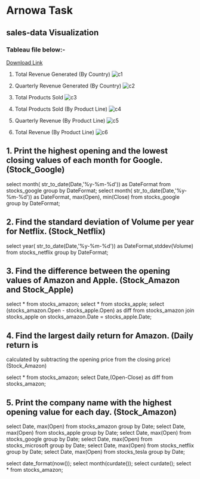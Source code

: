 # Arnowa Task

## sales-data Visualization 

### Tableau file below:-
[Download Link](https://github.com/akshay4699/ArnovaTask/raw/main/Visualizattion1.twbx)

   1. Total Revenue Generated (By Country)
   ![c1](https://user-images.githubusercontent.com/112402869/188328202-cba4b23c-6bdc-4a73-9d73-97996788dd68.PNG)

   
   2. Quarterly Revenue Generated (By Country)
   ![c2](https://user-images.githubusercontent.com/112402869/188328238-a71c6e6c-3bca-441d-9750-02be2d561343.PNG)

   3. Total Products Sold
   ![c3](https://user-images.githubusercontent.com/112402869/188328269-9c4e84a4-e02e-4d31-9f84-2b673085fd79.PNG)

   
   4. Total Products Sold (By Product Line)
   ![c4](https://user-images.githubusercontent.com/112402869/188328286-de3c9e73-3240-4172-a9a8-c89156e72ed2.PNG)

   5. Quarterly Revenue (By Product Line)
   ![c5](https://user-images.githubusercontent.com/112402869/188328297-bd3339a8-d6af-4840-831f-5a4c5ee61fad.PNG)

   6. Total Revenue (By Product Line)
   ![c6](https://user-images.githubusercontent.com/112402869/188328313-227ac79e-ef5c-470d-8c94-2bc4e9398885.PNG)

 
## 1. Print the highest opening and the lowest closing values of each month for Google.(Stock_Google)

select month( str_to_date(Date,'%y-%m-%d')) as DateFormat from stocks_google group by DateFormat;
select  month( str_to_date(Date,'%y-%m-%d')) as DateFormat, max(Open), min(Close) from stocks_google group by DateFormat;


##   2. Find the standard deviation of Volume per year for Netflix. (Stock_Netflix)

select  year( str_to_date(Date,'%y-%m-%d')) as DateFormat,stddev(Volume) from stocks_netflix group by DateFormat;

## 3. Find the difference between the opening values of Amazon and Apple. (Stock_Amazon and Stock_Apple)

select * from stocks_amazon;
select * from stocks_apple;
select (stocks_amazon.Open - stocks_apple.Open) as diff from stocks_amazon join stocks_apple on stocks_amazon.Date = stocks_apple.Date;

 ##  4. Find the largest daily return for Amazon. (Daily return is
 calculated by subtracting the opening price from the closing price) (Stock_Amazon)

 select * from stocks_amazon;
 select Date,(Open-Close) as diff  from stocks_amazon;
 
 ## 5. Print the company name with the highest opening value for each day. (Stock_Amazon)
 
 select Date, max(Open) from stocks_amazon group by Date;
 select Date, max(Open) from stocks_apple group by Date;
 select Date, max(Open) from stocks_google group by Date;
 select Date, max(Open) from stocks_microsoft group by Date;
 select Date, max(Open) from stocks_netflix group by Date;
 select Date, max(Open) from stocks_tesla group by Date;
 
 select date_format(now());
 select month(curdate());
 select curdate();
 select * from stocks_amazon;
